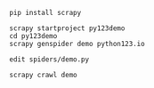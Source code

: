     pip install scrapy

    scrapy startproject py123demo
    cd py123demo
    scrapy genspider demo python123.io
    
    edit spiders/demo.py
    
    scrapy crawl demo
    